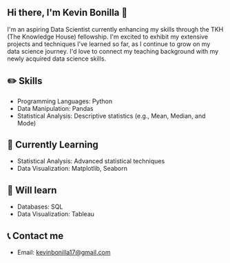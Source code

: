 ## Hi there, I'm Kevin Bonilla 👋

I'm an aspiring Data Scientist currently enhancing my skills through the TKH (The Knowledge House) fellowship. I'm excited to exhibit my extensive projects and techniques I’ve learned so far, as I continue to grow on my data science journey. I'd love to connect my teaching background with my newly acquired data science skills.

## ✏️ Skills
- Programming Languages: Python
- Data Manipulation: Pandas
- Statistical Analysis: Descriptive statistics (e.g., Mean, Median, and Mode)


## 🌱 Currently Learning
- Statistical Analysis: Advanced statistical techniques
- Data Visualization: Matplotlib, Seaborn

## 🎯 Will learn
- Databases: SQL
- Data Visualization: Tableau

## 📞 Contact me
- Email: kevinbonilla17@gmail.com

 
  

<!--
**ohTMI/ohTMI** is a ✨ _special_ ✨ repository because its `README.md` (this file) appears on your GitHub profile.

Here are some ideas to get you started:

- 🔭 I’m currently working on ...
- 🌱 I’m currently learning ...
- 👯 I’m looking to collaborate on ...
- 🤔 I’m looking for help with ...
- 💬 Ask me about ...
- 📫 How to reach me: ...
- 😄 Pronouns: ...
- ⚡ Fun fact: ...
-->
